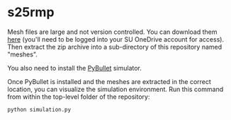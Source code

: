 # s25rmp

Mesh files are large and not version controlled.  You can download them [here](https://sumailsyr-my.sharepoint.com/:u:/g/personal/gkatz01_syr_edu/EUKWyYSia3ZIm-fT52mZBVsBUEYFgXxSADCDQQiRCSegBw?e=KGUUel) (you'll need to be logged into your SU OneDrive account for access).  Then extract the zip archive into a sub-directory of this repository named "meshes".

You also need to install the [PyBullet](https://pybullet.org/wordpress/) simulator.

Once PyBullet is installed and the meshes are extracted in the correct location, you can visualize the simulation environment.  Run this command from within the top-level folder of the repository:

`python simulation.py`

